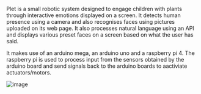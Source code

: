 Plet is a small robotic system designed to engage children with plants through interactive emotions displayed on a screen. It detects human presence using a camera and also recognises faces using pictures uploaded on its web page. It also processes natural language using an API and displays various preset faces on a screen based on what the user has said. 

It makes use of an arduino mega, an arduino uno and a raspberry pi 4. The raspberry pi is used to process input from the sensors obtained by the arduino board and send signals back to the arduino boards to aactiviate actuators/motors. 

![image](https://github.com/user-attachments/assets/e584dd40-367f-4300-879e-2f10298f2777)


